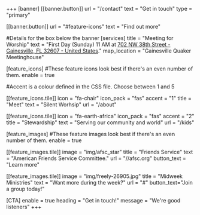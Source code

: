 +++
[banner]
  [[banner.button]]
      url = "/contact"
      text = "Get in touch"
      type = "primary"

  [[banner.button]]
      url = "#feature-icons"
      text = "Find out more"

#Details for the box below the banner
[services]
  title = "Meeting for Worship"
  text = "First Day (Sunday) 11 AM at [702 NW 38th Street - Gainesville, FL 32607 - United States](https://www.google.com/maps/place/Quaker+Meeting/@29.6583265,-82.4193001,14z/data=!4m10!1m2!2m1!1sGainesville+friends+quaker!3m6!1s0x88e8a356bb7ab3d1:0x58abe9a8d2fc38f7!8m2!3d29.6583265!4d-82.3811913!15sChpHYWluZXN2aWxsZSBmcmllbmRzIHF1YWtlcpIBDXF1YWtlcl9jaHVyY2jgAQA!16s%2Fg%2F1trtw47g?entry=ttu)."
  map_location = "Gainesville Quaker Meetinghouse"

[feature_icons]
  #These feature icons look best if there's an even number of them.
  enable = true

  #Accent is a colour defined in the CSS file. Choose between 1 and 5
  
  [[feature_icons.tile]]
    icon = "fa-chair"
    icon_pack = "fas"
    accent = "1"
    title = "Meet"
    text = "Silent Worhsip"
    url = "/about"
  
  [[feature_icons.tile]]
    icon = "fa-earth-africa"
    icon_pack = "fas"
    accent = "2"
    title = "Stewardship"
    text = "Serving our community and world"
    url = "/kids"

[feature_images]
#These feature images look best if there's an even number of them.
  enable = true

  [[feature_images.tile]]
    image = "img/afsc_star"
    title = "Friends Service"
    text = "American Friends Service Committee."
    url = "//afsc.org"
    button_text = "Learn more"

  [[feature_images.tile]]
    image = "img/freely-26905.jpg"
    title = "Midweek Ministries"
    text = "Want more during the week?"
    url = "#"
    button_text="Join a group today!"

[CTA]
  enable = true
  heading = "Get in touch!"
  message = "We're good listeners"
+++
